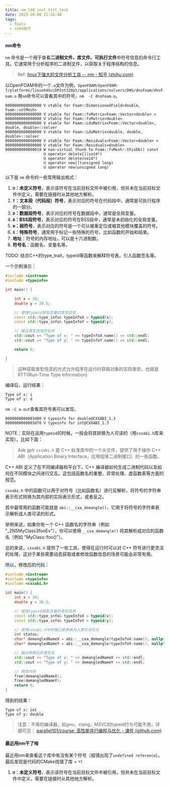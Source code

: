 ```yaml
---
title: nm_ldd_init_tttt_test
date: 2023-10-08 21:24:48
tags:
  - Tools
  - code技巧
---
```



#### nm命令

`nm` 命令是一个用于查看**二进制文件、库文件、可执行文件**中符号信息的命令行工具。它通常用于分析程序的二进制文件，以获取关于程序结构的信息。

> Ref: [linux下强大的文件分析工具 -- nm - 知乎 (zhihu.com)](https://zhuanlan.zhihu.com/p/363014233#%E4%B8%BA%E4%BB%80%E4%B9%88%E8%A6%81%E7%94%A8%E5%88%B0nm)

以OpenFOAM中的一个`.o`文件为例，`OpenFOAM/OpenFOAM-7/platforms/linux64GccDPInt32Opt/applications/solvers/DNS/dnsFoam/dnsFoam.o`
用`nm`命令可以查看其中的符号，`nm  -C dnsFoam.o`。

```
0000000000000000 V vtable for Foam::DimensionedField<double, Foam::volMesh>
0000000000000000 V vtable for Foam::fvMatrix<Foam::Vector<double> >
0000000000000000 V vtable for Foam::fvMatrix<double>
0000000000000000 V vtable for Foam::LduMatrix<Foam::Vector<double>, double, double>::solver
0000000000000000 V vtable for Foam::LduMatrix<double, double, double>::solver
0000000000000000 V vtable for Foam::Residuals<Foam::Vector<double> >
0000000000000000 V vtable for Foam::Residuals<double>
0000000000000010 W non-virtual thunk to Foam::fvMesh::thisDb() const
                 U operator delete[](void*)
                 U operator delete(void*)
                 U operator new[](unsigned long)
                 U operator new(unsigned long)

```


以下是 `nm` 命令的一些常用输出格式：

1. **`U`：未定义符号**，表示该符号在当前目标文件中被引用，但并未在当前目标文件中定义，需要在链接时从其他地方解析。
2. **`T`：文本段（代码段）符号**，表示对应的符号在代码段中，通常是可执行程序的一部分。
3. **`D`：数据段符号**，表示对应的符号在数据段中，通常是全局变量。
4. **`B`：BSS段符号**，表示对应的符号在BSS段中，通常是未初始化的全局变量。
5. **`W`：弱符号**，表示对应的符号是一个可以被重定位或被其他模块覆盖的符号。
6. **`S`：特殊符号**，通常用于标记一些特殊的符号，比如函数的开始和结束。
7. **地址**：符号的内存地址，可以是十六进制数。
8. **符号名**：函数名、变量名等。


TODO: 结合C++的type_trait，typeid等函数来解释符号表。引入函数签名等。


一个示例演示：
```C++
#include <iostream>
#include <typeinfo>

int main() {

    int x = 10;
    double y = 20.5;

    // 使用typeid获取变量的类型信息
    const std::type_info& typeInfoX = typeid(x);
    const std::type_info& typeInfoY = typeid(y);

    // 输出类型信息的名称
    std::cout << "Type of x: " << typeInfoX.name() << std::endl;
    std::cout << "Type of y: " << typeInfoY.name() << std::endl;

    return 0;

}
```

> 这种获取类型信息的方式允许程序在运行时获取对象的实际类型，也就是RTTI(Run-Time Type Information)

编译后，运行结果：
```shell
Type of x: i
Type of y: d
```

`nm -C a.out`查看其符号表可以发现，

```
0000000000003d80 V typeinfo for double@CXXABI_1.3
0000000000003d70 V typeinfo for int@CXXABI_1.3
```

NOTE：实际在运用`typeid`的时候，一般会将其转换为人可读的（用`cxxabi.h`库来实现）。比如下面：

> Ask gpt: `cxxabi.h` 是 C++ 标准库中的一个头文件，提供了用于操作 C++ ABI（Application Binary Interface，应用程序二进制接口）的一些函数。
>
C++ ABI 定义了在不同编译器和平台下，C++ 编译器如何生成二进制代码以及如何在不同模块之间进行交互。这包括函数名的重整、异常处理、虚函数表等方面的规范。
>
`cxxabi.h` 中的函数可以用于对符号（比如函数名）进行反解析，将符号的字符串表示形式转换为其内部的实际表示形式，或者反之。
>
其中最常用的函数可能就是 `abi::__cxa_demangle()`，它用于将符号的字符串表示解析成人类可读的形式。
>
举例来说，如果你有一个 C++ 函数名的字符串（例如 "_ZN5MyClass3fooEv"），你可以使用 `__cxa_demangle()` 将其解析成对应的函数名（例如 "MyClass::foo()"）。
>
总的来说，`cxxabi.h` 提供了一些工具，使得在运行时可以对 C++ 符号进行更灵活的处理，这对于某些需要动态获取或者修改函数信息的场景可能会非常有用。 

所以，修改后的代码：

```C++
#include <iostream>
#include <typeinfo>
#include <cxxabi.h>

int main() {
    int x = 10;
    double y = 20.5;

    // 使用typeid获取变量的类型信息
    const std::type_info& typeInfoX = typeid(x);
    const std::type_info& typeInfoY = typeid(y);

    // 使用cxxabi.h中的接口来转换为人类可读形式
    int status;
    char* demangledNameX = abi::__cxa_demangle(typeInfoX.name(), nullptr, nullptr, &status);
    char* demangledNameY = abi::__cxa_demangle(typeInfoY.name(), nullptr, nullptr, &status);

    // 输出转换后的类型名
    std::cout << "Type of x: " << demangledNameX << std::endl;
    std::cout << "Type of y: " << demangledNameY << std::endl;

    // 释放内存
    free(demangledNameX);
    free(demangledNameY);
    return 0;
}
```

得到的结果：
```
Type of x: int
Type of y: double
```

> 注意：不用的编译器，如gnu，clang，MSVC的typeid行为可能不用，详细可见：
> [parallel101/course: 高性能并行编程与优化 - 课件 (github.com)](https://github.com/parallel101/course)


#### 最近用nm干了啥

最近用nm来查看这个库中有没有某个符号（报错出现了`undefined reference`）。最后发现是代码的CMake找错了库 = =!

1. **`U`：未定义符号**，表示该符号在当前目标文件中被引用，但并未在当前目标文件中定义，需要在链接时从其他地方解析。
